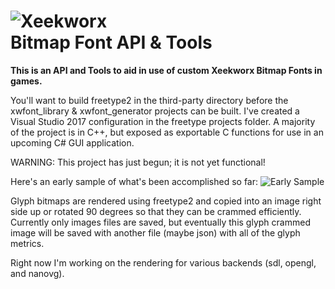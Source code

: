 ![Xeekworx](http://xeekworx.com/images/github/xeekworx_logo.png) <br />
Bitmap Font API & Tools
===========

**This is an API and Tools to aid in use of custom Xeekworx Bitmap Fonts in games.**

You'll want to build freetype2 in the third-party directory before the xwfont_library & xwfont_generator projects can be built. I've created a Visual Studio 2017 configuration in the freetype projects folder.
A majority of the project is in C++, but exposed as exportable C functions for use in an upcoming C# GUI application.

WARNING: This project has just begun; it is not yet functional!

Here's an early sample of what's been accomplished so far:
![Early Sample](https://github.com/xeekworx/bitmapfonts/blob/master/images/early_sample.png)

Glyph bitmaps are rendered using freetype2 and copied into an image right side up or rotated 90 degrees so that they can be crammed efficiently. Currently only images files are saved, but eventually this glyph crammed image will be saved with another file (maybe json) with all of the glyph metrics.

Right now I'm working on the rendering for various backends (sdl, opengl, and nanovg).